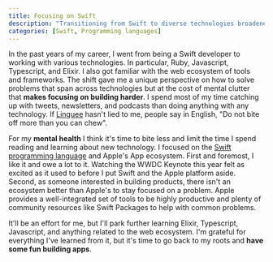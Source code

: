 ```yaml
---
title: Focusing on Swift
description: "Transitioning from Swift to diverse technologies broadened my problem-solving skills, but scattered focus hindered productivity. To prioritize mental well-being, I'll limit tech consumption. Swift and Apple's ecosystem captivate me, offering integrated tools and a supportive community for app development. I'll step back from web-related learning and return to my roots, enjoying the process of building apps once again."
categories: [Swift, Programming languages]
---
```


In the past years of my career, I went from being a Swift developer to working with various technologies.
In particular,
Ruby, Javascript, Typescript, and Elixir.
I also got familiar with the web ecosystem of tools and frameworks.
The shift gave me a unique perspective on how to solve problems that span across technologies but at the cost of mental clutter that **makes focusing on building harder**.
I spend most of my time catching up with tweets, newsletters, and podcasts than doing anything with any technology.
If [Linguee](https://linguwee.com) hasn't lied to me,
people say in English, "Do not bite off more than you can chew".

For my **mental health** I think it's time to bite less and limit the time I spend reading and learning about new technology.
I focused on the [Swift programming language](https://www.swift.org) and Apple's App ecosystem.
First and foremost, I like it and owe a lot to it.
Watching the WWDC Keynote this year felt as excited as it used to before I put Swift and the Apple platform aside.
Second,
as someone interested in building products,
there isn't an ecosystem better than Apple's to stay focused on a problem.
Apple provides a well-integrated set of tools to be highly productive and plenty of community resources like Swift Packages to help with common problems.

It'll be an effort for me, but I'll park further learning Elixir, Typescript, Javascript, and anything related to the web ecosystem. I'm grateful for everything I've learned from it, but it's time to go back to my roots and **have some fun building apps**.

